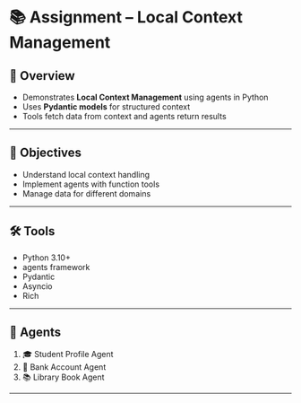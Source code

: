 # 📚 Assignment – Local Context Management

## 📝 Overview
- Demonstrates **Local Context Management** using agents in Python  
- Uses **Pydantic models** for structured context  
- Tools fetch data from context and agents return results  

---

## 🎯 Objectives
- Understand local context handling  
- Implement agents with function tools  
- Manage data for different domains  

---

## 🛠️ Tools
- Python 3.10+  
- agents framework  
- Pydantic  
- Asyncio  
- Rich  

---

## 🤖 Agents
1. 🎓 Student Profile Agent  
2. 🏦 Bank Account Agent  
3. 📚 Library Book Agent  

---

